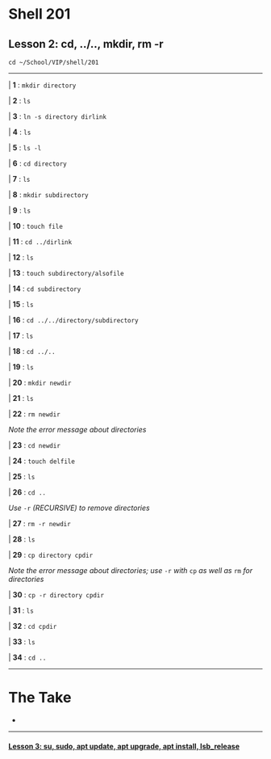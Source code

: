 # Shell 201
## Lesson 2: cd, ../.., mkdir, rm -r

`cd ~/School/VIP/shell/201`

___

| **1** : `mkdir directory`

| **2** : `ls`

| **3** : `ln -s directory dirlink`

| **4** : `ls`

| **5** : `ls -l`

| **6** : `cd directory`

| **7** : `ls`

| **8** : `mkdir subdirectory`

| **9** : `ls`

| **10** : `touch file`

| **11** : `cd ../dirlink`

| **12** : `ls`

| **13** : `touch subdirectory/alsofile`

| **14** : `cd subdirectory`

| **15** : `ls`

| **16** : `cd ../../directory/subdirectory`

| **17** : `ls`

| **18** : `cd ../..`

| **19** : `ls`

| **20** : `mkdir newdir`

| **21** : `ls`

| **22** : `rm newdir`

*Note the error message about directories*

| **23** : `cd newdir`

| **24** : `touch delfile`

| **25** : `ls`

| **26** : `cd ..`

*Use* `-r` *(RECURSIVE) to remove directories*

| **27** : `rm -r newdir`

| **28** : `ls`

| **29** : `cp directory cpdir`

*Note the error message about directories; use* `-r` *with* `cp` *as well as* `rm` *for directories*

| **30** : `cp -r directory cpdir`

| **31** : `ls`

| **32** : `cd cpdir`

| **33** : `ls`

| **34** : `cd ..`

___

# The Take

-

___

#### [Lesson 3: su, sudo, apt update, apt upgrade, apt install, lsb_release](https://github.com/inkVerb/vip/blob/master/201-shell/Lesson-03.md)
